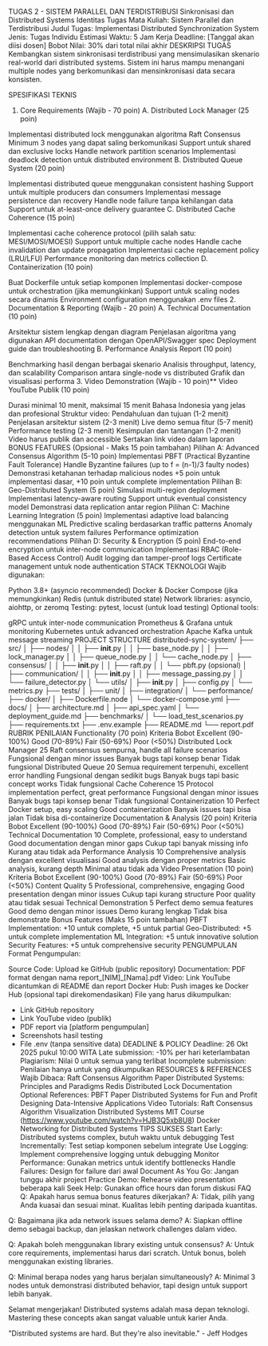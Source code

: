 TUGAS 2 - SISTEM PARALLEL DAN TERDISTRIBUSI
Sinkronisasi dan Distributed Systems
Identitas Tugas
Mata Kuliah: Sistem Parallel dan Terdistribusi
Judul Tugas: Implementasi Distributed Synchronization System
Jenis: Tugas Individu
Estimasi Waktu: 5 Jam Kerja
Deadline: [Tanggal akan diisi dosen]
Bobot Nilai: 30% dari total nilai akhir
DESKRIPSI TUGAS
Kembangkan sistem sinkronisasi terdistribusi yang mensimulasikan skenario real-world dari distributed systems. Sistem ini harus mampu menangani multiple nodes yang berkomunikasi dan mensinkronisasi data secara konsisten.

SPESIFIKASI TEKNIS
1. Core Requirements (Wajib - 70 poin)
A. Distributed Lock Manager (25 poin)

Implementasi distributed lock menggunakan algoritma Raft Consensus
Minimum 3 nodes yang dapat saling berkomunikasi
Support untuk shared dan exclusive locks
Handle network partition scenarios
Implementasi deadlock detection untuk distributed environment
B. Distributed Queue System (20 poin)

Implementasi distributed queue menggunakan consistent hashing
Support untuk multiple producers dan consumers
Implementasi message persistence dan recovery
Handle node failure tanpa kehilangan data
Support untuk at-least-once delivery guarantee
C. Distributed Cache Coherence (15 poin)

Implementasi cache coherence protocol (pilih salah satu: MESI/MOSI/MOESI)
Support untuk multiple cache nodes
Handle cache invalidation dan update propagation
Implementasi cache replacement policy (LRU/LFU)
Performance monitoring dan metrics collection
D. Containerization (10 poin)

Buat Dockerfile untuk setiap komponen
Implementasi docker-compose untuk orchestration (jika memungkinkan)
Support untuk scaling nodes secara dinamis
Environment configuration menggunakan .env files
2. Documentation & Reporting (Wajib - 20 poin)
A. Technical Documentation (10 poin)

Arsitektur sistem lengkap dengan diagram
Penjelasan algoritma yang digunakan
API documentation dengan OpenAPI/Swagger spec
Deployment guide dan troubleshooting
B. Performance Analysis Report (10 poin)

Benchmarking hasil dengan berbagai skenario
Analisis throughput, latency, dan scalability
Comparison antara single-node vs distributed
Grafik dan visualisasi performa
3. Video Demonstration (Wajib - 10 poin)**
Video YouTube Publik (10 poin)

Durasi minimal 10 menit, maksimal 15 menit
Bahasa Indonesia yang jelas dan profesional
Struktur video:
Pendahuluan dan tujuan (1-2 menit)
Penjelasan arsitektur sistem (2-3 menit)
Live demo semua fitur (5-7 menit)
Performance testing (2-3 menit)
Kesimpulan dan tantangan (1-2 menit)
Video harus publik dan accessible
Sertakan link video dalam laporan
BONUS FEATURES (Opsional - Maks 15 poin tambahan)
Pilihan A: Advanced Consensus Algorithm (5-10 poin)
Implementasi PBFT (Practical Byzantine Fault Tolerance)
Handle Byzantine failures (up to f = (n-1)/3 faulty nodes)
Demonstrasi ketahanan terhadap malicious nodes
+5 poin untuk implementasi dasar, +10 poin untuk complete implementation
Pilihan B: Geo-Distributed System (5 poin)
Simulasi multi-region deployment
Implementasi latency-aware routing
Support untuk eventual consistency model
Demonstrasi data replication antar region
Pilihan C: Machine Learning Integration (5 poin)
Implementasi adaptive load balancing menggunakan ML
Predictive scaling berdasarkan traffic patterns
Anomaly detection untuk system failures
Performance optimization recommendations
Pilihan D: Security & Encryption (5 poin)
End-to-end encryption untuk inter-node communication
Implementasi RBAC (Role-Based Access Control)
Audit logging dan tamper-proof logs
Certificate management untuk node authentication
STACK TEKNOLOGI
Wajib digunakan:

Python 3.8+ (asyncio recommended)
Docker & Docker Compose (jika memungkinkan)
Redis (untuk distributed state)
Network libraries: asyncio, aiohttp, or zeromq
Testing: pytest, locust (untuk load testing)
Optional tools:

gRPC untuk inter-node communication
Prometheus & Grafana untuk monitoring
Kubernetes untuk advanced orchestration
Apache Kafka untuk message streaming
PROJECT STRUCTURE
distributed-sync-system/
├── src/
│   ├── nodes/
│   │   ├── __init__.py
│   │   ├── base_node.py
│   │   ├── lock_manager.py
│   │   ├── queue_node.py
│   │   └── cache_node.py
│   ├── consensus/
│   │   ├── __init__.py
│   │   ├── raft.py
│   │   └── pbft.py (opsional)
│   ├── communication/
│   │   ├── __init__.py
│   │   ├── message_passing.py
│   │   └── failure_detector.py
│   └── utils/
│       ├── __init__.py
│       ├── config.py
│       └── metrics.py
├── tests/
│   ├── unit/
│   ├── integration/
│   └── performance/
├── docker/
│   ├── Dockerfile.node
│   └── docker-compose.yml
├── docs/
│   ├── architecture.md
│   ├── api_spec.yaml
│   └── deployment_guide.md
├── benchmarks/
│   └── load_test_scenarios.py
├── requirements.txt
├── .env.example
├── README.md
└── report.pdf
RUBRIK PENILAIAN
Functionality (70 poin)
Kriteria	Bobot	Excellent (90-100%)	Good (70-89%)	Fair (50-69%)	Poor (<50%)
Distributed Lock Manager	 25	Raft consensus sempurna, handle all failure scenarios	Fungsional dengan minor issues	Banyak bugs tapi konsep benar	Tidak fungsional
Distributed Queue	 20	Semua requirement terpenuhi, excellent error handling	Fungsional dengan sedikit bugs	Banyak bugs tapi basic concept works	Tidak fungsional
Cache Coherence	 15	Protocol implementation perfect, great performance	Fungsional dengan minor issues	Banyak bugs tapi konsep benar	Tidak fungsional
Containerization	 10	Perfect Docker setup, easy scaling	Good containerization	Banyak issues tapi bisa jalan	Tidak bisa di-containerize
Documentation & Analysis (20 poin)
Kriteria	Bobot	Excellent (90-100%)	Good (70-89%)	Fair (50-69%)	Poor (<50%)
Technical Documentation	 10	Complete, professional, easy to understand	Good documentation dengan minor gaps	Cukup tapi banyak missing info	Kurang atau tidak ada
Performance Analysis	 10	Comprehensive analysis dengan excellent visualisasi	Good analysis dengan proper metrics	Basic analysis, kurang depth	Minimal atau tidak ada
Video Presentation (10 poin)
Kriteria	Bobot	Excellent (90-100%)	Good (70-89%)	Fair (50-69%)	Poor (<50%)
Content Quality	 5	Professional, comprehensive, engaging	Good presentation dengan minor issues	Cukup tapi kurang structure	Poor quality atau tidak sesuai
Technical Demonstration	 5	Perfect demo semua features	Good demo dengan minor issues	Demo kurang lengkap	Tidak bisa demonstrate
Bonus Features (Maks 15 poin tambahan)
PBFT Implementation: +10 untuk complete, +5 untuk partial
Geo-Distributed: +5 untuk complete implementation
ML Integration: +5 untuk innovative solution
Security Features: +5 untuk comprehensive security
PENGUMPULAN
Format Pengumpulan:

Source Code: Upload ke GitHub (public repository)
Documentation: PDF format dengan nama report_[NIM]_[Nama].pdf
Video: Link YouTube dicantumkan di README dan report
Docker Hub: Push images ke Docker Hub (opsional tapi direkomendasikan)
File yang harus dikumpulkan:

- Link GitHub repository
- Link YouTube video (publik)
- PDF report via [platform pengumpulan]
- Screenshots hasil testing
- File .env (tanpa sensitive data)
DEADLINE & POLICY
Deadline: 26 Okt 2025 pukul 10:00 WITA
Late submission: -10% per hari keterlambatan
Plagiarism: Nilai 0 untuk semua yang terlibat
Incomplete submission: Penilaian hanya untuk yang dikumpulkan
RESOURCES & REFERENCES
Wajib Dibaca:
Raft Consensus Algorithm Paper
Distributed Systems: Principles and Paradigms
Redis Distributed Lock Documentation
Optional References:
PBFT Paper
Distributed Systems for Fun and Profit
Designing Data-Intensive Applications
Video Tutorials:
Raft Consensus Algorithm Visualization
Distributed Systems MIT Course (https://www.youtube.com/watch?v=HJB3Q5xb8U8)
Docker Networking for Distributed Systems
TIPS SUKSES
Start Early: Distributed systems complex, butuh waktu untuk debugging
Test Incrementally: Test setiap komponen sebelum integrate
Use Logging: Implement comprehensive logging untuk debugging
Monitor Performance: Gunakan metrics untuk identify bottlenecks
Handle Failures: Design for failure dari awal
Document As You Go: Jangan tunggu akhir project
Practice Demo: Rehearse video presentation beberapa kali
Seek Help: Gunakan office hours dan forum diskusi
FAQ
Q: Apakah harus semua bonus features dikerjakan?
A: Tidak, pilih yang Anda kuasai dan sesuai minat. Kualitas lebih penting daripada kuantitas.

Q: Bagaimana jika ada network issues selama demo?
A: Siapkan offline demo sebagai backup, dan jelaskan network challenges dalam video.

Q: Apakah boleh menggunakan library existing untuk consensus?
A: Untuk core requirements, implementasi harus dari scratch. Untuk bonus, boleh menggunakan existing libraries.

Q: Minimal berapa nodes yang harus berjalan simultaneously?
A: Minimal 3 nodes untuk demonstrasi distributed behavior, tapi design untuk support lebih banyak.

Selamat mengerjakan! Distributed systems adalah masa depan teknologi. Mastering these concepts akan sangat valuable untuk karier Anda.

"Distributed systems are hard. But they're also inevitable." - Jeff Hodges
